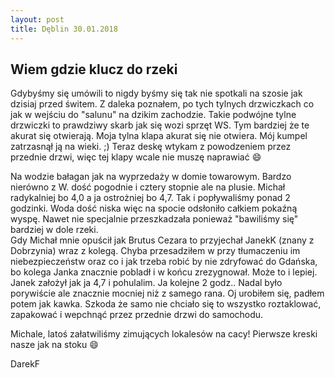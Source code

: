 ```yaml
---
layout: post
title: Dęblin 30.01.2018
---
```


## Wiem gdzie klucz do rzeki  

Gdybyśmy się umówili to nigdy byśmy się tak nie spotkali na szosie jak dzisiaj przed świtem.
Z daleka poznałem, po tych tylnych drzwiczkach co jak w wejściu do "salunu" na dzikim zachodzie.
Takie podwójne tylne drzwiczki to prawdziwy skarb jak się wozi sprzęt WS. Tym bardziej że te akurat się otwierają.
Moja tylna klapa akurat się nie otwiera. Mój kumpel zatrzasnął ją na wieki. ;)
Teraz deskę wtykam z powodzeniem przez przednie drzwi, więc tej klapy wcale nie muszę naprawiać :smile:  

Na wodzie bałagan jak na wyprzedaży w domie towarowym. Bardzo nierówno z W. dość pogodnie i cztery stopnie ale na plusie.
Michał radykalniej bo 4,0 a ja ostrożniej bo 4,7. Tak i popływaliśmy ponad 2 godzinki.
Woda dość niska więc na spocie odsłoniło całkiem pokaźną wyspę.
Nawet nie specjalnie przeszkadzała ponieważ "bawiliśmy się" bardziej w dole rzeki.  
Gdy Michał mnie opuścił jak Brutus Cezara to przyjechał JanekK (znany z Dobrzynia) wraz z kolegą.
Chyba przesadziłem w przy tłumaczeniu im niebezpieczeństw oraz co i jak trzeba robić by nie zdryfować do Gdańska,
bo kolega Janka znacznie pobladł i w końcu zrezygnował. Może to i lepiej. Janek założył jak ja 4,7 i pohulalim.
Ja  kolejne 2 godz.. Nadal było porywiście ale znacznie mocniej niż z samego rana. Oj urobiłem się, padłem potem jak kawka.
Szkoda że samo nie chciało się to wszystko roztaklować, zapakować i wepchnąć przez przednie drzwi do samochodu.  

Michale, latoś załatwiliśmy zimujących lokalesów na cacy! Pierwsze kreski nasze jak na stoku :smile:  

DarekF
